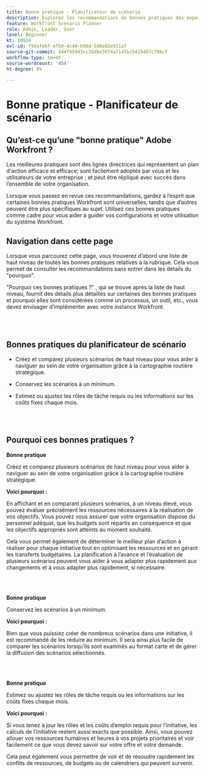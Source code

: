 ```yaml
---
title: Bonne pratique - Planificateur de scénario
description: Explorez les recommandations de bonnes pratiques des experts d’Adobe Workfront concernant l’outil de planification de scénarios.
feature: Workfront Scenario Planner
role: Admin, Leader, User
level: Beginner
kt: 10924
exl-id: f9dafebf-efb0-4c40-b98d-540a92e931a7
source-git-commit: 444f059d3cc26d8e3074a7145bc5419407c786cf
workflow-type: tm+mt
source-wordcount: '454'
ht-degree: 0%

---
```


# Bonne pratique - Planificateur de scénario

## Qu’est-ce qu’une &quot;bonne pratique&quot; Adobe Workfront ?

Les meilleures pratiques sont des lignes directrices qui représentent un plan d&#39;action efficace et efficace; sont facilement adoptés par vous et les utilisateurs de votre entreprise ; et peut être répliqué avec succès dans l’ensemble de votre organisation.

Lorsque vous passez en revue ces recommandations, gardez à l’esprit que certaines bonnes pratiques Workfront sont universelles, tandis que d’autres peuvent être plus spécifiques au sujet. Utilisez ces bonnes pratiques comme cadre pour vous aider à guider vos configurations et votre utilisation du système Workfront.

## Navigation dans cette page

Lorsque vous parcourez cette page, vous trouverez d’abord une liste de haut niveau de toutes les bonnes pratiques relatives à la rubrique. Cela vous permet de consulter les recommandations sans entrer dans les détails du &quot;pourquoi&quot;.

&quot;Pourquoi ces bonnes pratiques ?&quot; , qui se trouve après la liste de haut niveau, fournit des détails plus détaillés sur certaines des bonnes pratiques et pourquoi elles sont considérées comme un processus, un outil, etc., vous devez envisager d’implémenter avec votre instance Workfront.

</br>
</br>

## Bonnes pratiques du planificateur de scénario

* Créez et comparez plusieurs scénarios de haut niveau pour vous aider à naviguer au sein de votre organisation grâce à la cartographie routière stratégique.

* Conservez les scénarios à un minimum.

* Estimez ou ajustez les rôles de tâche requis ou les informations sur les coûts fixes chaque mois.

</br>
</br>

## Pourquoi ces bonnes pratiques ?

**Bonne pratique**

Créez et comparez plusieurs scénarios de haut niveau pour vous aider à naviguer au sein de votre organisation grâce à la cartographie routière stratégique.



**Voici pourquoi :**

En affichant et en comparant plusieurs scénarios, à un niveau élevé, vous pouvez évaluer précisément les ressources nécessaires à la réalisation de vos objectifs. Vous pouvez vous assurer que votre organisation dispose du personnel adéquat, que les budgets sont répartis en conséquence et que les objectifs appropriés sont atteints au moment souhaité.



Cela vous permet également de déterminer le meilleur plan d’action à réaliser pour chaque initiative tout en optimisant les ressources et en gérant les transferts budgétaires. La planification à l’avance et l’évaluation de plusieurs scénarios peuvent vous aider à vous adapter plus rapidement aux changements et à vous adapter plus rapidement, si nécessaire.

</br>
</br>

**Bonne pratique**

Conservez les scénarios à un minimum.



**Voici pourquoi :**

Bien que vous puissiez créer de nombreux scénarios dans une initiative, il est recommandé de les réduire au minimum. Il sera ainsi plus facile de comparer les scénarios lorsqu’ils sont examinés au format carte et de gérer la diffusion des scénarios sélectionnés.

</br>
</br>

**Bonne pratique**

Estimez ou ajustez les rôles de tâche requis ou les informations sur les coûts fixes chaque mois.

**Voici pourquoi :**

Si vous tenez à jour les rôles et les coûts d’emploi requis pour l’initiative, les calculs de l’initiative restent aussi exacts que possible. Ainsi, vous pouvez allouer vos ressources humaines et heures à vos projets prioritaires et voir facilement ce que vous devez savoir sur votre offre et votre demande.



Cela peut également vous permettre de voir et de résoudre rapidement les conflits de ressources, de budgets ou de calendriers qui peuvent survenir.
